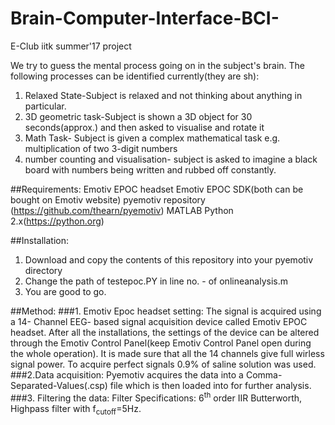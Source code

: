 # Brain-Computer-Interface-BCI-
E-Club iitk summer'17 project

We try to guess the mental process going on in the subject's brain. The following processes can be identified currently(they are sh):
1. Relaxed State-Subject is relaxed and not thinking about anything in particular.
2. 3D geometric task-Subject is shown a 3D object for 30 seconds(approx.) and then asked to visualise and rotate it
3. Math Task- Subject is given a complex mathematical task e.g. multiplication of two 3-digit numbers
4. number counting and visualisation- subject is asked to imagine a black board with numbers being written and rubbed off constantly.


##Requirements:
Emotiv EPOC headset
Emotiv EPOC SDK(both can be bought on Emotiv website)
pyemotiv repository (https://github.com/thearn/pyemotiv)
MATLAB
Python 2.x(https://python.org)

##Installation:
1. Download and copy the contents of this repository into your pyemotiv directory
2. Change the path of testepoc.PY in line no. - of onlineanalysis.m
3. You are good to go.

##Method:
###1. Emotiv Epoc headset setting:
The signal is acquired using a 14- Channel EEG- based signal acquisition device called Emotiv EPOC headset. After all the installations, the settings of the device can be altered through the Emotiv Control Panel(keep Emotiv Control Panel open during the whole operation). It is made sure that all the 14 channels give full wirless signal power. To acquire perfect signals 0.9% of saline solution was used.
###2.Data acquisition:
Pyemotiv acquires the data into a Comma-Separated-Values(.csp) file which is then loaded into for further analysis.
###3. Filtering the data:
Filter Specifications:
6<sup>th</sup> order IIR Butterworth, Highpass filter with f<sub>cutoff</sub>=5Hz.
